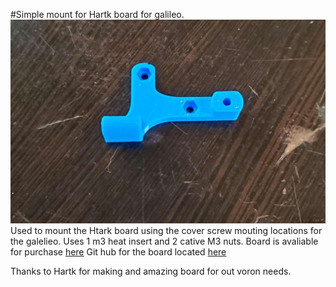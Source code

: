 #Simple mount for Hartk board for galileo.
![AFB mount](./Hartk_Mount_Galileo/hbgm.jpg)
Used to mount the Htark board using the cover screw mouting locations for the galelieo. Uses 1 m3 heat insert and 2 cative M3 nuts. 
Board is avaliable for purchase [here](https://formosissima.com/products/toolhead-board-for-voron-v2-4) 
Git hub for the board  located [here](https://github.com/hartk1213/Voron-Hardware/tree/hartk1213/Voron-Hardware/Afterburner_Toolhead_PCB)

Thanks to Hartk for making and amazing board for out voron needs.
